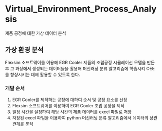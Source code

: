 # Virtual_Environment_Process_Analysis 
제품 공정에 대한 가상 데이터 분석 

## 가상 환경 분석 
Flexsim 소프트웨어를 이용해 EGR Cooler 제품의 조립공정 시뮬레이션 모델을 만든 후 그 과정에서 생성되는 데이터들을 활용해 머신러닝 분류 알고리즘에 학습시켜 OEE를 항샹시키는 데에 활용할 수 있도록 한다.
  ### 개발 순서
  1. EGR Cooler를 제작하는 공정에 대하여 순서 및 공정 요소를 선정
  2. Flexsim 소프트웨어를 이용하여 EGR Cooler 조립 공정을 제작
  3. 일정 시간을 설정하여 해당 시간의 제품 데이터를 excel 파일로 저장
  4. 저장된 excel 파일을 이용하여 python 머신러닝 분류 알고리즘에서 데이터의 상관관계를 분석
